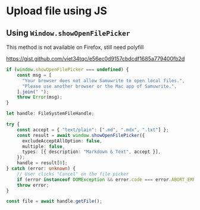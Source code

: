 # Upload file using JS

## Using `Window.showOpenFilePicker`

This method is not available on Firefox, still need polyfill

<https://gist.github.com/viet34tqc/e56ec0d9157cbdcdf1685a779400fb2d>

```ts
if (window.showOpenFilePicker === undefined) {
	const msg = [
	  "Your browser does not allow Samuwrite to open local files.",
	  "Please use another browser or the Mac app of Samuwrite.",
	].join(" ");
	throw Error(msg);
}

let handle: FileSystemFileHandle;

try {
	const accept = { "text/plain": [".md", ".mdx", ".txt"] };
	const result = await window.showOpenFilePicker({
	  excludeAcceptAllOption: false,
	  multiple: false,
	  types: [{ description: "Markdown & Text", accept }],
	});
	handle = result[0];
} catch (error: unknown) {
	// User clicks "Cancel" on the file picker
	if (error instanceof DOMException && error.code === error.ABORT_ERR) return null;
	throw error;
}

const file = await handle.getFile();
```
